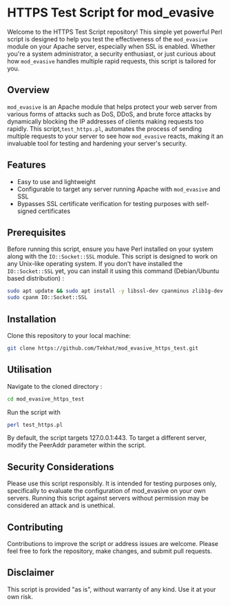 # HTTPS Test Script for mod_evasive

Welcome to the HTTPS Test Script repository! This simple yet powerful Perl script is designed to help you test the effectiveness of the `mod_evasive` module on your Apache server, especially when SSL is enabled. Whether you're a system administrator, a security enthusiast, or just curious about how  `mod_evasive` handles multiple rapid requests, this script is tailored for you.
## Overview

 `mod_evasive` is an Apache module that helps protect your web server from various forms of attacks such as DoS, DDoS, and brute force attacks by dynamically blocking the IP addresses of clients making requests too rapidly. This script,`test_https.pl`, automates the process of sending multiple requests to your server to see how  `mod_evasive` reacts, making it an invaluable tool for testing and hardening your server's security.

## Features

- Easy to use and lightweight
- Configurable to target any server running Apache with  `mod_evasive` and SSL
- Bypasses SSL certificate verification for testing purposes with self-signed certificates

## Prerequisites

Before running this script, ensure you have Perl installed on your system along with the `IO::Socket::SSL` module. This script is designed to work on any Unix-like operating system.
If you don't have installed the `IO::Socket::SSL` yet, you can install it using this command (Debian/Ubuntu based distribution) :

```bash
sudo apt update && sudo apt install -y libssl-dev cpanminus zlib1g-dev gcc
sudo cpanm IO::Socket::SSL
```

## Installation
Clone this repository to your local machine:

```bash
git clone https://github.com/Tekhat/mod_evasive_https_test.git
```

## Utilisation
Navigate to the cloned directory : 

```bash
cd mod_evasive_https_test
```

Run the script with 
```bash
perl test_https.pl
```
By default, the script targets 127.0.0.1:443. To target a different server, modify the PeerAddr parameter within the script.

## Security Considerations

Please use this script responsibly. It is intended for testing purposes only, specifically to evaluate the configuration of mod_evasive on your own servers. Running this script against servers without permission may be considered an attack and is unethical.

## Contributing
Contributions to improve the script or address issues are welcome. Please feel free to fork the repository, make changes, and submit pull requests.

## Disclaimer 
This script is provided "as is", without warranty of any kind. Use it at your own risk.
